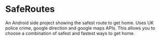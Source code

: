 # SafeRoutes

An Android side project showing the safest route to get home. Uses UK police crime, google direction and google maps APIs. This allows you to choose a combination of safest and fastest ways to get home.
